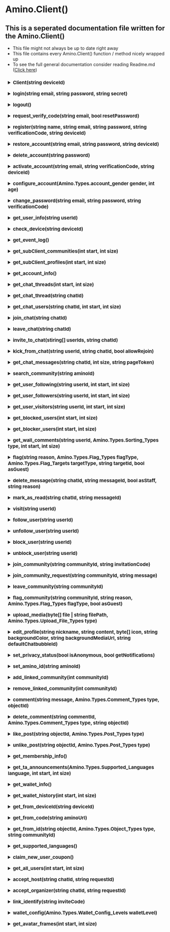# Amino.Client()
## This is a seperated documentation file written for the Amino.Client()
- This file might not always be up to date right away
- This file contains every Amino.Client() function / method nicely wrapped up
- To see the full general documentation consider reading Readme.md ([Click here](https://github.com/FabioGaming/Amino.NET))



<details>
<summary id="functionName">Client(string deviceId)</summary>
<p id="functionDescription">The Amino.Client() Object is a crucial object to make Bots or tools, as there need to be an instance of it to make the library work</p>

### Object Values:
Note that some values might be `null` if you don't `login` into an Amino account
- deviceID : string
- sessionID : string
- secret : string
- userID : string
- json : string
- googleID : string
- appleID : string
- facebookID : string
- twitterID : string
- iconUrl : string
- aminoID : string
- email : string
- phoneNumber : string
- nickname : string
- is_Global : bool
- debug : bool (default: false) : If turned to true, all API responses will be printed into the Trace log

### Extras
- Consider using try catch statements, if a function fails while executing the request, the response code doesn't indicate success or if a custom condition is triggered, it will throw an Exception!

### Required Values:
- deviceId : string : if left empty, it will generate a valid Amino Device ID

### Example:
```CSharp
Amino.Client client = new Amino.Client(); // This client will be used as an Example Client for the rest of the Amino.Client() docuemntations, whenever "client" is being used, its just an instance of Amino.Client()
```

### Returns:
- Nothing
</details>

<details>
<summary id="functionName">login(string email, string password, string secret)</summary>
<p id="functionDescription">You can log into an existing Amino account using this function.</p>

### Required Values:
- email : string : The email of the account
- password : string : The password of the account
- secret : string (default: null) : The login secret of the account
### Example:
```CSharp
try 
{
    client.login("myEmail@Domain.com", "myEpicPassword");
    Console.WriteLine("Logged in!");
} catch 
{
    Console.WriteLine("Could not log into the account!");
}
```

### Returns:
- Nothing
</details>

<details>
<summary id="functionName">logout()</summary>
<p id="functionDescription">You can log out of an Amino account using this function, make sure you are logged into an account to use this function!</p>

### Required Values:
- None
### Example:
```CSharp
try 
{
    client.logout();
    Console.WriteLine("Logged out!");
} catch 
{
    Console.WriteLine("Could not log out!");
}
```

### Returns:
- Nothing
</details>

<details>
<summary id="functionName">request_verify_code(string email, bool resetPassword)</summary>
<p id="functionDescription">You can request an Amino verification code using this function.</p>

### Required Values:
- email : string : The email address for the Amino account
- resetPassword : bool (default: false) : This decides if the verification code is supposed to reset the accounts password

### Example:
```CSharp
try
{
    client.request_verify_code("myEmail@domain.com", true);
    Console.WriteLine("Requested Verification code!");
} catch
{
    Console.WriteLine("Could not send email");
}
```

### Returns:
- Nothing
</details>


<details>
<summary id="functionName">register(string name, string email, string password, string verificationCode, string deviceId)</summary>
<p id="functionDescription">This function allows you to register an Amino account</p>

### Required Values:
- name : string : The name of the account
- email : string : The email of the account
- password : string : The password of the account
- verificationCode : string : The verification code for the email, refer to `request_verify_code()`
- deviceId : string (default: null) : The device ID of the account, if left empty it will generate one for you
### Example:
```CSharp
try 
{
    client.register("epicName", "myEmail@Domain.com", "myNicePassword", "ABCDEF");
    Console.WriteLine("Account registered!");
} catch 
{
    Console.Writeline("Could not register account!");
}
```

### Returns:
- Nothing
</details>

<details>
<summary id="functionName">restore_account(string email, string password, string deviceId)</summary>
<p id="functionDescription">This function allows you to restore a deleted Amino account</p>

### Required Values:
- email : string : The email of the account you want to restore
- password : string : The password of the account you want to restore
- deviceId : string (default: null) : The device ID you want to restore the account with, if left empty it will generate one for you

### Example:
```CSharp
try 
{
    client.restore_account("myEmail@Domain.com", "myEpicPassword", "someDeviceId");
    Console.WriteLine("Restored account successfully!");
} catch 
{
    Console.WriteLine("Could not restore account!");
}
```

### Returns:
- Nothing
</details>

<details>
<summary id="functionName">delete_account(string password)</summary>
<p id="functionDescription">This function allows you to delete the current Amino account in use.</p>

### Required Values:
- password : string : The password of the current Amino Account
### Example:
```CSharp
try 
{
    client.delete_account("myEpicPassword");
    Console.WriteLine("Account has been deleted Successfully!");
} catch 
{
    Console.WriteLine("Account could not be deleted!");
}
```

### Returns:
- Nothing
</details>

<details>
<summary id="functionName">activate_account(string email, string verificationCode, string deviceId)</summary>
<p id="functionDescription">This function allows you to activate an Amino account using a verification Code</p>

### Required Values:
- email : string : The email address of the account you want to activate
- verificationCode : string : The verification Code to activate the account (refer to `request_verify_code()`)
- deviceId : string (default: null) : The device ID  you want to activate the account from, if left empty it will generate one for you
### Example:
```CSharp
try 
{
    client.activate_account("myEmail@Domain.com", "ABCDEF");
    Console.WriteLine("The account has been activated!")
} catch 
{
    Console.WriteLine("Could not activate the account!");
}
```

### Returns:
- Nothing
</details>

<details>
<summary id="functionName">configure_account(Amino.Types.account_gender gender, int age)</summary>
<p id="functionDescription">
This function allows you to configure an Amino accounts age and gender</p>

### Required Values:
- gender : Amino.Types.account_gender : The gender you want the account to be configured to
- age : int : Sets the age of the account : This value cannot be lower than 13!
### Example:
```CSharp
try 
{
    client.configure_account(Amino.Types.account_gender.Non_Binary, 18);
    Console.WriteLine("Configured account successfully!");
} catch 
{
    Console.WriteLine("Could not configure account!");
}
```

### Returns:
- Nothing
</details>

<details>
<summary id="functionName">change_password(string email, string password, string verificationCode)</summary>
<p id="functionDescription">This function allows you to change the password of the current Amino account.</p>

### Required Values:
- email : string : The email of your account
- password : string : The new password you want the account to change to
- verificationCode : string : The verification code needed to reset your Password (refer to `request_verify_code()`)
### Example:
```CSharp
try 
{
    client.change_password("myEmail@Domain.com", "myNewPassword", "ABCDEF");
    Console.WriteLine("Account password has been changed successfully!");
} catch 
{
    Console.WriteLine("Could not reset password!");
}
```

### Returns:
- Nothing
</details>

<details>
<summary id="functionName">get_user_info(string userId)</summary>
<p id="functionDescription">This function allows you to get information about a global Amino Profile</p>

### Required Values:
- userId : string : The object / user ID of the Amino user you want to get information about
### Example:
```CSharp
try 
{
    var userProfile = client.get_user_info("anyUserId");
    Console.WriteLine("Account username: " + userProfile.nickname);
} catch 
{
    Console.WriteLine("Could not get user information");
}
```

### Returns:
- Amino.Objects.GlobalProfile
</details>

<details>
<summary id="functionName">check_device(string deviceId)</summary>
<p id="functionDescription">This function allows you to check if a device ID is valid or not</p>

### Required Values:
- deviceId : string : The device ID you want to check
### Example:
```CSharp
try 
{
    if(client.check_device("someDeviceId")) 
    {
        Console.WriteLine("This device ID is valid!");
    } else 
    {
        Console.WriteLine("This device ID is invalid!");
    }
} catch 
{
    Console.WriteLine("Could not check device ID");
}
```

### Returns:
- bool
</details>

<details>
<summary id="functionName">get_event_log()</summary>
<p id="functionDescription">This function allows you to get information about the current accounts event log!</p>

### Required Values:
- None
### Example:
```CSharp
try 
{
    var eventLog = client.get_event_log();
    Console.WriteLine("EventLog JSON: " + eventLog.json);
} catch 
{
    Console.WriteLine("Could not get eventLog!");
}
```

### Returns:
- Amino.Objects.EventLog
</details>

<details>
<summary id="functionName">get_subClient_communities(int start, int size)</summary>
<p id="functionDescription">This function allows you to get information about all the Communities where the current Amino account is in</p>

### Required Values:
- start : int (default: 0) : The start index for getting the communities
- size : int (default: 25) : Sets the range between `start` and whatever number this is set to
### Example:
```CSharp
try 
{
    List<Amino.Objects.Community> communityList = client.get_subClient_communities();
    Console.WriteLine("First community Name: " + communityList[0].communityName);
} catch 
{
    Console.WriteLine("Could not get subClient communities.");
}
```

### Returns:
- List<Amino.Objects.Community>
</details>

<details>
<summary id="functionName">get_subClient_profiles(int start, int size)</summary>
<p id="functionDescription">This function allows you to get information about all the community profiles where the current Amino account is in</p>

### Required Values:
- start : int (default: 0) : The start index of the Community profiles
- size : int (default: 25) : Sets the range between `start` and whatever this is set to
### Example:
```CSharp
try 
{
    List<Amino.Objects.CommunityProfile> profileList = client.get_subClient_profiles();
    Console.WriteLine("Profile name in first community: " + profileList[0].nickname);
} catch 
{
    Console.WriteLine("Could not get subClient profiles");
}
```

### Returns:
- List<Amino.Objects.CommunityProfile>
</details>

<details>
<summary id="functionName">get_account_info()</summary>
<p id="functionDescription">This function allows you to get information about the current Amino account</p>

### Required Values:
- None
### Example:
```CSharp
try 
{
    var accountInfo = client.get_account_info();
    Console.WriteLine("Account was created on " + accountInfo.createdTime);
} catch 
{
    Console.WriteLine("Could not get user information");
}
```

### Returns:
- Amino.Objects.UserAccount
</details>

<details>
<summary id="functionName">get_chat_threads(int start, int size)</summary>
<p id="functionDescription">This function allows you to get all chat threads where the current Amino account is in</p>

### Required Values:
- start : int (default: 0) : Sets the Start index for getting chat list
- size : int (default: 25) : Sets the range between `start` and whatever this is set to
### Example:
```CSharp
{
    List<Amino.Objects.Chat> chatList = client.get_chat_threads();
    Console.WriteLine("Nickname of the owner of the first chat: " + chatList[0].Author.nickname);
} catch 
{
    Console.WriteLine("Could not get chats!");
}
```

### Returns:
- List<Amino.Objects.Chat>
</details>

<details>
<summary id="functionName">get_chat_thread(string chatId)</summary>
<p id="functionDescription">This function allows you to get information about a specific chat thread where the current Amino account is in</p>

### Required Values:
- chatId : string : The object / chat ID of the chat thread you want the information from
### Example:
```CSharp
try 
{
    var Chat = client.get_chat_thread("myChatId");
    Console.WriteLine("Chat Member Count: " + Chat.membersCount);
} catch 
{
    Console.WriteLine("Could not get chat Thread");
}
```

### Returns:
- Amino.Objects.Chat
</details>

<details>
<summary id="functionName">get_chat_users(string chatId, int start, int size)</summary>
<p id="functionDescription">This function allows you to get chat member information about a specific chat thread</p>

### Required Values:
- chatId : string : The object / chat ID of the chat thread
- start : int (default: 0) : Sets the Start index for getting chat users
- size : int (default: 25) : Sets the range between `start` and whatever this is set to

### Example:
```CSharp
try 
{
    List<Amino.Objects.ChatMember> chatMemberList = client.get_chat_users("myChatId");
    Console.WriteLine("Name of the first chat member: " + chatMemberList[0].nickname);
} catch 
{
    Console.WriteLine("Could not get chat users");
}
```

### Returns:
- List<Amino.Objects.ChatMember>
</details>

<details>
<summary id="functionName">join_chat(string chatId)</summary>
<p id="functionDescription">This function allows you to join a chat thread using the current Amino account.</p>

### Required Values:
- chatId : string : The object / chat ID of the chat thread you want to join
### Example:
```CSharp
try 
{
    client.join_chat("myChatId");
    Console.WriteLine("Joined chat");
} catch 
{
    Console.WriteLine("Could not join chat!");
}
```

### Returns:
- None
</details>

<details>
<summary id="functionName">leave_chat(string chatId)</summary>
<p id="functionDescription">This function allows you to leave a chat thread using the current Amino account.</p>

### Required Values:
- chatId : string : The object / chat ID of the chat thread you want to leave
### Example:
```CSharp
try 
{
    client.leave_chat("myChatId");
    Console.WriteLine("Left chat");
} catch 
{
    Console.WriteLine("Could not leave chat!");
}
```

### Returns:
- Nothing
</details>

<details>
<summary id="functionName">invite_to_chat(stiring[] userIds, string chatId)</summary>
<p id="functionDescription">This function allows you to invite one or more members to a chat thread with the current Amino account</p>

### Required Values:

### Example:
```CSharp
try 
{
    string[] users = new string[] { "userId_1", "userId_2" };
    client.invite_to_chat(users, "chatId");
    Console.WriteLine("Invited users!");
} catch 
{
    Console.WriteLine("Could not invite members to chat");
}
```

### Returns:
- Nothing
</details>

<details>
<summary id="functionName">kick_from_chat(string userId, string chatId, bool allowRejoin)</summary>
<p id="functionDescription">This function allows you to kick a user from a chat thread</p>

### Required Values:
- userId : string : The userId of the user you want to kick
- chatId : string : The object / chat ID of the chat thread you want to kick the user from
- allowRejoin : bool (default: true) : Decides if the user is allowed to rejoin the chat thread or not
### Example:
```CSharp
try 
{
    client.kick_from_chat("userId", "chatId", false);
    Console.WriteLine("User has been kicked from chat!");
} catch 
{
    Console.WriteLine("Could not kick member from chat!");
}
```

### Returns:
- Nothing
</details>

<details>
<summary id="functionName">get_chat_messages(string chatId, int size, string pageToken)</summary>
<p id="functionDescription">This function allows you to get a collection of messages in a specific chat thread the current Amino account is in</p>

### Required Values:
- chatId : string : The object / chat ID of the chat thread that you want the messages from
- size : int (default: 25) : The amount of messages you want to get
- pageToken : string (default: null) : The page Token of the messages
### Example:
```CSharp
try 
{
    List<Amino.Obejcts.MessageCollection> messageList = client.get_chat_messages("someChatId", 50);
    Console.WriteLine("Nickname of the author of the first message: " + messageList[0].Author.nickname);
} catch 
{
    Console.WriteLine("Could not get chat messages!");
}
```

### Returns:
- List<Amino.Objects.MessageCollection>
</details>

<details>
<summary id="functionName">search_community(string aminoId)</summary>
<p id="functionDescription">This function allows you to search for a Community by its aminoId (**not** and ObjectId) and retrieve information about it</p>

### Required Values:
- aminoId : string : The aminoId that you want to look up
### Example:
```CSharp
try 
{
    List<Amino.Objects.CommunityInfo> communityInfo = client.search_community("myLookupTerm");
    Console.WriteLine("Name of the first community result: " + communityInfo[0].name);
} catch 
{
    Console.WriteLine("Could not search for community");
}
```

### Returns:
- Amino.Objects.CommunityInfo
</details>

<details>
<summary id="functionName">get_user_following(string userId, int start, int size)</summary>
<p id="functionDescription"></p>

### Required Values:
- userId : string : The object / user Id of a target user
- start : int (default: 0) : Sets the Start index for getting user followings
- size : int (default: 25) : Sets the range between `start` and whatever this is set to
### Example:
```CSharp
try 
{
    List<Amino.Objects.UserFollowings> userFollowings = client.get_user_followings("someUserId");
    Console.WriteLine("Name of the first user following: " + userFollowings[0].nickname);
} catch 
{
    Console.WriteLine("Could not get user followings");
}
```

### Returns:
- List<Amino.Objects.UserFollowings>
</details>

<details>
<summary id="functionName">get_user_followers(string userId, int start, int size)</summary>
<p id="functionDescription">This function allows you to get a list of users that follow a user</p>

### Required Values:
- userId : string : The object / user ID of the user you want to get the followers of
- start : int (default: 0) : Sets the Start index for getting user followers
- size : int (default: 25) : Sets the range between `start` and whatever this is set to
### Example:
```CSharp
try 
{
    List<Amino.Objects.UserFollowings> userFollowers = client.get_user_followers("someUserId");
    Console.WriteLine("Name of the first follower: " + userFollowers[0].nickname);
} catch 
{
    Console.WriteLine("Could not get user followers");
}
```

### Returns:
- List<Amino.Objects.UserFollowings>
</details>

<details>
<summary id="functionName">get_user_visitors(string userId, int start, int size)</summary>
<p id="functionDescription">This function allows you to get a list of users that have visited a target profile</p>

### Required Values:
- userId : string : The target users object / user ID that you want to get the visitors of
- start : int (default: 0) : Sets the Start index for getting user visitors
- size : int (default: 25) : Sets the range between `start` and whatever this is set to
### Example:
```CSharp
try 
{
    List<Amino.Objects.UserVisitor> userVisitors = client.get_user_visitors("someUserId");
    Console.WriteLine("Name list of all visitors:");
    foreach(Amino.Objects.UserVisitor visitor in userVisitors)
    {
        Console.WriteLine(visitor.Profile.nickname);
    }

} catch 
{
    Console.WriteLine("Could not get user visitors!");
}
```

### Returns:
- List<Amino.Objects.UserVisitor>
</details>

<details>
<summary id="functionName">get_blocked_users(int start, int size)</summary>
<p id="functionDescription">This function allows you to get a list of users that the current Amino account has blocked</p>

### Required Values:
- start : int (default: 0) : Sets the Start index for getting blocked users
- size : int (default: 25) : Sets the range between `start` and whatever this is set to
### Example:
```CSharp
try 
{
    List<Amino.Objects.BlockedUser> blockedUsers = client.get_blocked_users();
    Console.WriteLine("List of blocked users (user IDs)");
    foreach(Amino.Obejcts.BlockedUser user in blockedUsers) 
    {
        Console.WriteLine(user.userId);
    }
} catch 
{
    Console.WriteLine("Could not get blocked users");
}
```

### Returns:
- List<Amino.Objects.BlockedUser>
</details>

<details>
<summary id="functionName">get_blocker_users(int start, int size)</summary>
<p id="functionDescription">This function allows you to get a list of user IDs of the users who have currenty blocked the current Amino account</p>

### Required Values:
- start : int (default: 0) : Sets the Start index for getting blocker users
- size : int (default: 25) : Sets the range between `start` and whatever this is set to
### Example:
```CSharp
try 
{
    List<string> blockerUsers = client.get_blocker_users();
    if(blockerUsers.Count > 0) 
    {
        Console.WriteLine("First blocker user: " + blockerUsers[0]);
    }
} catch 
{
    Console.WriteLine("Could not get blocker users");
}
```

### Returns:
- List<<string>string>
</details>

<details>
<summary id="functionName">get_wall_comments(string userId, Amino.Types.Sorting_Types type, int start, int size)</summary>
<p id="functionDescription">This function allows you to get a list of comments that have been left on a users wall</p>

### Required Values:
- userId : string : The object / user ID of the user you want to get the wall comments from
- type : Amino.Types.Sorting_Types : The type of sorting you want to apply to the comment filter
- start : int (default: 0) : Sets the Start index for getting wall comments
- size : int (default: 25) : Sets the range between `start` and whatever this is set to
### Example:
```CSharp
try 
{
    List<Amino.Obejcts.Comment> wallComments = client.get_wall_comments("someUserId", Types.Sorting_Types.Newest);
    Console.WriteLine("First wall comment content: " + wallComments[0].content);
} catch 
{
    Console.WriteLine("Could not get wall comments");
}
```

### Returns:
- List<Amino.Objects.Comment>
</details>

<details>
<summary id="functionName">flag(string reason, Amino.Types.Flag_Types flagType, Amino.Types.Flag_Targets targetType, string targetId, bool asGuest)</summary>
<p id="functionDescription">This function allows you to flag a post / profile on Amino</p>

### Required Values:
- reason : string : The reason you are flagging the target
- flagType : Amino.Types.Flag_Types : The type of flagging that is being done
- targetType : Amino.Types.Flag_Targets : The type of the target that is being flagged
- targetId : string : The object / user ID of the target that you want to flag
- asGuest : bool : This value decides if you want to flag the content as a guest or as a logged in Amino user
### Example:
```CSharp
try 
{
    client.flag("spamming posts", Amino.Types.Flag_Types.Spam, Amino.Types.Flag_Targets.User, false);
    Console.WriteLine("Flagged content!");
} catch 
{
    Console.WriteLine("Could not flag content");
}
```

### Returns:
- Nothing
</details>

<details>
<summary id="functionName">delete_message(string chatId, string messageId, bool asStaff, string reason) </summary>
<p id="functionDescription">This function allows you to delete a specific chat message using the current Amino account</p>

### Required Values:
- chatId : string : The object / chat ID where the message has been sent in
- messageId : string : The object / message ID of the message that you want to delete
- asStaff : bool (default: false) : This value decides if you're deleting the message as a staff membber
- reason : string (default: null) : The reason provided if the message is being deleted as a staff member
### Example:
```CSharp
try 
{
    client.delete_message("someChatId", "someMessageId", true, "spam content");
    Console.WriteLine("Message deleted!");
} catch 
{
    Console.WriteLine("Could not delete message!");
}
```

### Returns:
- Nothing
</details>

<details>
<summary id="functionName">mark_as_read(string chatId, string messageId)</summary>
<p id="functionDescription">This function allows you to mark a message as read</p>

### Required Values:
- chatId : string : The object / chat ID of the chat where the message has been sent in
- messageId : string : The object / message ID that you want to mark as read
### Example:
```CSharp
try 
{
    client.mark_as_read("someChatId", "someMessageId");
    Console.WriteLine("Marked message as read");
} catch 
{
    Console.WriteLine("Could not mark message as read");
}
```

### Returns:
- Nothing
</details>

<details>
<summary id="functionName">visit(string userId)</summary>
<p id="functionDescription">This function allows you to visit a users Amino profile</p>

### Required Values:
- userId : string : The object / user ID of the user that you want to visit
### Example:
```CSharp
try 
{
    client.visit("someUserId");
    Console.WriteLine("Visited profile");
} catch 
{
    Console.WriteLine("Could not visit user!");
}
```

### Returns:
- Nothing
</details>

<details>
<summary id="functionName">follow_user(string userId)</summary>
<p id="functionDescription">This function allows you to follow a user using the current Amino account</p>

### Required Values:
- userId : string : The object / user ID of the user you want to follow
### Example:
```CSharp
try 
{
    client.follow("someUserId");
    Console.WriteLine("Followed user");
} catch 
{
    Console.WriteLine("Could not follow user");
}
```

### Returns:
- Nothing
</details>

<details>
<summary id="functionName">unfollow_user(string userId)</summary>
<p id="functionDescription">This function allows you to unfollow a user using the current Amino account</p>

### Required Values:
- userId : string : The object / user ID of the user you want to unfollow
### Example:
```CSharp
try 
{
    client.unfollow_user("someUserId");
    Console.WriteLine("Unfollowed user");
} catch 
{
    Console.WriteLine("Could not unfollow user");
}
```

### Returns:
- Nothing
</details>

<details>
<summary id="functionName">block_user(string userId)</summary>
<p id="functionDescription">This function allows you to block a user using the current Amino account</p>

### Required Values:
- userId : string : The object / user ID of the user you want to block
### Example:
```CSharp
try 
{
    client.block_user("someUserId");
    Console.WriteLine("Blocked user");
} catch 
{
    Console.WriteLine("Could not block user");
}
```

### Returns:
- Nothing
</details>

<details>
<summary id="functionName">unblock_user(string userId)</summary>
<p id="functionDescription">This function allows you to unblock a user using the current Amino account</p>

### Required Values:
- userId : string : The object / user ID of the user you want to unblock
### Example:
```CSharp
try 
{
    client.unblock_user("someUserId");
    Console.WriteLine("Unblocked user");
} catch 
{
    Console.WriteLine("Could not unblock user");
}
```

### Returns:
- Nothing
</details>

<details>
<summary id="functionName">join_community(string communityId, string invitationCode)</summary>
<p id="functionDescription">This function allows you to join a community using the current Amino account</p>

### Required Values:
- communityId : string : The ID of the community that you want to join
- invitationCode : string (default: null) : The invitation code of the community (if there is one)
### Example:
```CSharp
try 
{
    client.join_community("123456");
    Console.WriteLine("Joined community");
} catch 
{
    Console.WriteLine("Could not join community");
}
```

### Returns:
- Nothing
</details>

<details>
<summary id="functionName">join_community_request(string communityId, string message)</summary>
<p id="functionDescription">This function allows you to make a join request to a community</p>

### Required Values:
- communityId : string : The community ID of the community that you want to request to join in
- message : string (default: null) : The message you want to state as reason on why you want to join
### Example:
```CSharp
try 
{
    client.join_community_request("123456", "I like foxes.");
    Console.WriteLine("Requested to join community");
} catch 
{
    Console.WriteLine("Could not request to join the community");
}
```

### Returns:
- Nothing
</details>

<details>
<summary id="functionName">leave_community(string communityId)</summary>
<p id="functionDescription">This function allows you to leave a comunity using the current Amino account</p>

### Required Values:
- communityId : string : The community ID of the community that you want to leave
### Example:
```CSharp
try 
{
    client.leave_community("123456");
    Console.WriteLine("Left community");
} catch 
{
    Console.WriteLine("Could not leave community");
}
```

### Returns:
- Nothing
</details>

<details>
<summary id="functionName">flag_community(string communityId, string reason, Amino.Types.Flag_Types flagType, bool asGuest)</summary>
<p id="functionDescription">This function allows you to flag a community</p>

### Required Values:
- communityId : string : The community ID of the community you want to flag
- reason : string : The reason why you want to flag the community
- flagType : Amino.Types.Flag_Types : The Type of flagging you want to do
- asGuest : bool (default: false) : This value decides if you want to flag the community as a guest or with an Amino account
### Example:
```CSharp
try 
{
    client.flag_community("123456", "No foxes", Amino.Types.Flag_Types.Trolling, true);
    Console.WriteLine("Flagged community");
} catch 
{
    Console.WriteLine("Could not flag community");
}
```

### Returns:
- Nothing
</details>

<details>
<summary id="functionName">upload_media(byte[] file | string filePath, Amino.Types.Upload_File_Types type)</summary>
<p id="functionDescription">This function allows you to upload media directly to the Amino servers, it will return the resulting media URL.</p>

### Required Values:
- file : byte[] : The bytes of the file that you want to upload
- filePath : string : The path to the file that you want to upload
- type : Amino.Types.Upload_File_Types : The type of media that you want to upload
### Example:
```CSharp
try 
{
    //Uploading media using the file bytes
    byte[] fileBytes = File.ReadAllBytes("Path_To_File");
    string uploaded_with_bytes = client.upload_media(fileBytes, Types.upload_File_Types.Image);

    //Uploading media using file path
    string uploaded_with_path = client.upload_media("Path_To_File", Types.upload_File_Types.Image);

} catch 
{
    Console.WriteLine("Could not upload media");
}
```

### Returns:
- string
</details>

<details>
<summary id="functionName">edit_profile(string nickname, string content, byte[] icon, string backgroundColor, string backgroundMediaUrl, string defaultChatbubbleId)</summary>
<p id="functionDescription">This function allows you to edit your global Amino profile</p>

### Required Values:
- nickname : string (default: null) : The nickname you want the account to have
- content : string (default: null) : The content of the accounts description you want the account to have
- icon : byte[] (default: null) : The icon you want the account to have as profile picture
- backgroundColor : string (default: null) : The background color of the account as HEX format
- backgroundMediaUrl : string (default: null) : The backkground media you want the account to have
- defaultChatbubbleId : string (default: null) : The default chat bubble ID you want the account to have
### Example:
```CSharp
try 
{
    client.edit_profile("I hated making this one.", "it sucked and probably doesn't even work.", backgroundColor: "#FFFFFF");
    Console.WriteLine("Edited profile");
} catch 
{
    Console.WriteLine("Could not edit profile");
}
```

### Returns:
- Nothing
</details>

<details>
<summary id="functionName">set_privacy_status(bool isAnonymous, bool getNotifications)</summary>
<p id="functionDescription">This function allows you to set the privacy status of the current Amino account</p>

### Required Values:
- isAnonymous : bool (default: false) : Decides if the account is anonymous
- getNotifications : bool (default: true) : Decides if you get notifications or not
### Example:
```CSharp
try 
{
    client.set_privacy_status(true, false);
    Console.WriteLine("Set privacy status");
} catch 
{
    Console.WriteLine("Could not set privacy status");
}
```

### Returns:
- Nothing
</details>

<details>
<summary id="functionName">set_amino_id(string aminoId)</summary>
<p id="functionDescription">This function allows you to change your Amino ID, note that you can't do this an unlimited amount of times</p>

### Required Values:
- aminoId : string : The Amino ID that you want to assign for the account
### Example:
```CSharp
try 
{
    client.set_amino_id("someAminoID");
    Console.WriteLine("Set Amino ID");
} catch 
{
    Console.WriteLine("Could not set Amino ID");
}
```

### Returns:
- Nothing
</details>

<details>
<summary id="functionName">add_linked_community(int communityId)</summary>
<p id="functionDescription">This function allows you to add a linked community to the profile of the current Amino account</p>

### Required Values:
- communityId : int : The ID of the community that you want to add
### Example:
```CSharp
try 
{
    client.add_linked_community(123456);
    Console.WriteLine("Added linked community");
} catch 
{
    Console.WriteLine("Could not add linked community");
}
```

### Returns:
- Nothing
</details>

<details>
<summary id="functionName">remove_linked_community(int communityId)</summary>
<p id="functionDescription">This function allows you to remove a linked community from the profile of the current Amino account</p>

### Required Values:
- communityId : int : The ID of the community that you want to remove
### Example:
```CSharp
try 
{
    client.remove_linked_community(123456);
    Console.WriteLine("Removed linked community");
} catch 
{
    Console.WriteLine("Could not remove linked community");
}
```

### Returns:
- Nothing
</details>

<details>
<summary id="functionName">comment(string message, Amino.Types.Comment_Types type, objectId)</summary>
<p id="functionDescription">This function allows you to comment below a post, a wall or reply to a comment using the current Amino account</p>

### Required Values:
- message : string : The content of the comment that you want to post
- type : Amino.Types.Comment_Types : The type of comment you want to post
- objectId : string : The object ID of the target you want to comment under / reply to
### Example:
```CSharp
try 
{
    client.comment("Nice post. Sadly it's not about Foxes.", Amino.Types.Comment_Types.Blog, "somePostId");
    Console.WriteLine("Comment posted");
} catch 
{
    Console.WriteLine("Could not comment");
}
```

### Returns:
- Nothing
</details>

<details>
<summary id="functionName">delete_comment(string commentId, Amino.Types.Comment_Types type, string objectId)</summary>
<p id="functionDescription">This function allows you to delete a comment from a post, a users wall or a reply using the current Amino account</p>

### Required Values:
- commentId : string : The object ID of the comment that you want to delete
- type : Amino.Types.Comment_Types : The type of comment you're targetting
- objectId : string : The object ID where the target comment has been commented on
### Example:
```CSharp
try 
{
    client.delete_comment("someCommentId", Amino.Types.Comment_Types.Blog, "someBlogPostId");
    Console.WriteLine("Deleted comment");
} catch 
{
    Console.WriteLine("Could not delete comment");
}
```

### Returns:
- Nothing
</details>

<details>
<summary id="functionName">like_post(string objectId, Amino.Types.Post_Types type)</summary>
<p id="functionDescription">This function allows you to like a post using the current Amino account</p>

### Required Values:
- objectId : string : The ID of the post you want to like
- type : Amino.Types.Post_Types : The type of post that you want to like
### Example:
```CSharp
try 
{
    client.like_post("somePostID", Amino.Types.Post_Types.Blog);
    Console.WriteLine("Liked post");
} catch 
{
    Console.WriteLiine("Could not like post");
}
```

### Returns:
- Nothing
</details>

<details>
<summary id="functionName">unlike_post(string objectId, Amino.Types.Post_Types type)</summary>
<p id="functionDescription">This function allows you to unlike a post using the current Amino account</p>

### Required Values:
- objectId : string : The object ID of the post that you want to unlike
- type : Amino.Types.Post_Types : The type of post that you want to unlike
### Example:
```CSharp
try 
{
    client.unlike_post("somePostId", Amino.Types.Post_Types.Blog);
    Console.WriteLine("Unlikes post");
} catch 
{
    Console.WriteLine("Could not unlike post");
}
```

### Returns:
- Nothing
</details>

<details>
<summary id="functionName">get_membership_info()</summary>
<p id="functionDescription">This function allows you to get information about the current Amino accounts Amino+ membership</p>

### Required Values:
- None
### Example:
```CSharp
try 
{
    var membershipInfo = client.get_membership_info();
    Console.WriteLine("The membership will expire on: " + membershipInfo.Membership.expiredTime);
} catch 
{
    Console.WriteLine("Could not get membership info");
}
```

### Returns:
- Amino.Objects.MembershipInfo
</details>

<details>
<summary id="functionName">get_ta_announcements(Amino.Types.Supported_Languages language, int start, int size)</summary>
<p id="functionDescription">This function allows you to get a list of Team Amino announcements</p>

### Required Values:
- language : Amino.Types.Supported_Languages (default: Amino.Types.Supportedd_Languages.english)
- start : int (default: 0) : Sets the Start index for getting the announcement posts
- size : int (default: 25) : Sets the range between `start` and whatever this is set to
### Example:
```CSharp
try 
{
    List<Amino.Objects.Post> announcementList = client.get_ta_announcements();
    Console.WriteLine("Title of the first post: " + announcementList[0].title);
} catch 
{
    Console.WriteLine("Could not get Team Amino announcement posts!");
}
```

### Returns:
- Amino.Objects.Post
</details>

<details>
<summary id="functionName">get_wallet_info()</summary>
<p id="functionDescription">This function allows you to get the wallet info of the current Amino account</p>

### Required Values:
- None
### Example:
```CSharp
try 
{
    var walletInfo = client.get_wallet_info();
    Console.WriteLine("This account has " + walletInfo.totalCoins + " Amino coins");
} catch 
{
    Console.WriteLine("Could not get wallet info");
}
```

### Returns:
- Amino.Objects.WalletInfo
</details>

<details>
<summary id="functionName">get_wallet_history(int start, int size)</summary>
<p id="functionDescription">This function allows you to get the wallet history of the current Amino account</p>

### Required Values:
- start : int (default: 0) : Sets the Start index for getting the wallet history
- size : int (default: 25) : Sets the range between `start` and whatever this is set to
### Example:
```CSharp
try 
{
    List<Amino.Objects.CoinHistoryEntry> coinHistory = client.get_wallet_history();
    Console.WriteLine("Latest transaction amount: " + coinHistory[0].changedCoins + " paid by " + coinHistory[0].userId);
} catch 
{
    Console.WriteLine("Could not get wallet history.");
}
```

### Returns:
- List<Amino.Objects.CoinHistoryEntry>
</details>

<details>
<summary id="functionName">get_from_deviceId(string deviceId)</summary>
<p id="functionDescription">This function allows you to get a user ID thats linked to a deviceId</p>

### Required Values:
- deviceId : string : The device ID that you want to get the userId from
### Example:
```CSharp
try 
{
    Console.WriteLine("Some stuff: " + client.get_from_deviceId("someDeviceId"));
} catch 
{
    Console.WriteLine("Could not get data from userId");
}
```

### Returns:
- string
</details>

<details>
<summary id="functionName">get_from_code(string aminoUrl)</summary>
<p id="functionDescription">This function allows you to get information about a specific Amino URL (code)</p>

### Required Values:
- aminoUrl : string : The URL of the object that you want to get information about
### Example:
```CSharp
try 
{
    var objectInfo = client.get_from_code("someUrl");
    Console.WriteLine("Target Code: " + objectInfo.targetCode);
} catch 
{
    Console.WriteLine("Could not get object information");
}
```

### Returns:
- Amino.Objects.FromCode
</details>

<details>
<summary id="functionName">get_from_id(string objectId, Amino.Types.Object_Types type, string communityId)</summary>
<p id="functionDescription">This function allows you to get informations abou tan object using the object ID</p>

### Required Values:
- objectId : string : The ID of the object that you want to get information of
- type : Amino.Objects.Object_Types : The type of the obejct that you want to get information of
- communityId : string (default: null) : If you want to get information about an object inside of a community you can assign a CommunityId to this function
### Example:
```CSharp
try 
{
    var objectInfo = client.get_from_id("somePostId", Amino.Types.Object_Types.Blog, "123456");
    Console.WriteLine("Path of the object: " + objectInfo.path);
} catch 
{
    Console.WriteLine("Could not get object informations");
}
```

### Returns:
- Amino.Objects.FromId
</details>

<details>
<summary id="functionName">get_supported_languages() </summary>
<p id="functionDescription">This function allows you to get the language codes for each supported language as a strin array</p>

### Required Values:
- None
### Example:
```CSharp
try 
{
    string[] supportedLanguages = client.get_supported_languages();
    Conmsole.WriteLine("List of supported languages:");
    foreach(string language in supportedLanguages) 
    {
        Console.WriteLine(language);
    }
} catch 
{
    Console.WriteLine("Could not get supported languages");
}
```

### Returns:
- string[]
</details>

<details>
<summary id="functionName">claim_new_user_coupon()</summary>
<p id="functionDescription">This function allows you to claim the new user coupon for the current Amino account</p>

### Required Values:
- None
### Example:
```CSharp
try 
{
    client.claim_new_user_coupon();
    Console.WriteLine("Claimed new user coupon");
} catch 
{
    Console.WriteLine("Could not claim new user coupon");
}
```

### Returns:
- Nothing
</details>

<details>
<summary id="functionName">get_all_users(int start, int size)</summary>
<p id="functionDescription">This function allows you to get a list of all global Amino users</p>

### Required Values:
- start : int (default: 0) : Sets the Start index for getting user profiles
- size : int (default: 25) : Sets the range between `start` and whatever this is set to
### Example:
```CSharp
try 
{
    List<Amino.Obejcts.UserProfile> users = client.get_all_users();
    Console.WriteLine("List of user info:")
    foreach(Amino.Objects.UserProfile user in users) 
    {
        Console.WriteLine("Name: " + user.nickname.PadRight(16) + " userId: " + user.userId);
    }
} catch 
{
    Console.WriteLine("Could not get users!");
}
```

### Returns:
- List<Amino.Obejcts.UserProfile>
</details>

<details>
<summary id="functionName">accept_host(string chatId, string requestId)</summary>
<p id="functionDescription">This function allows you to accept host / organizer of a chat room using the current Amino account</p>

### Required Values:
- chatId : string : The object / chat ID of the chat where you have been requested to be host in
- requestId : string : The object ID of the chat host request
### Example:
```CSharp
try 
{
    client.accept_host("someChatId", "someRequestId");
    Console.WriteLine("Chat host has been accepted");
} catch 
{
    Console.WriteLine("Could not accept chat host");
}
```

### Returns:
- Nothing
</details>

<details>
<summary id="functionName">accept_organizer(string chatId, string requestId)</summary>
<p id="functionDescription">Refer to `accept_host`.</p>
</details>

<details>
<summary id="functionName">link_identify(string inviteCode)</summary>
<p id="functionDescription">This function allows you to get information about an Amino invite code and its community</p>

### Required Values:
- inviteCode : string : The Amino invite code you want to get information from (The inviteCode is **not** the full invite URL)
### Example:
```CSharp
try 
{
    var inviteInformation = client.link_identify("ABCDEF")M;
    Console.WriteLine("InviteId: " + inviteInformation.invitationId + " for community: " + inviteInformation.Community.name);
} catch 
{
    Console.WriteLine("Could not get invite information!");
}
```

### Returns:
- Amino.Obejcts.FromInvite
</details>

<details>
<summary id="functionName">wallet_config(Amino.Types.Wallet_Config_Levels walletLevel)</summary>
<p id="functionDescription">This function allows you to set the coin wallet configuration using the current Amino account</p>

### Required Values:
- walletLevel : Amino.Types.Wallet_Config_Levels : The wallet Level that you want to set
### Example:
```CSharp
try 
{
    client.wallet_config(Amino.Types.Wallet_Config_Levels.lvl_2);
    Console.WriteLine("Set wallet level successfully");
} catch 
{
    Console.WriteLine("Could not set wallet level");
}
```

### Returns:
- Nothing
</details>

<details>
<summary id="functionName">get_avatar_frames(int start, int size)</summary>
<p id="functionDescription">This function allows you to get a list of Avatar Frames that the current Amino account has unlocked</p>

### Required Values:
- start : int (default: 0) : Sets the Start index for getting the Avatar Frames
- size : int (default: 25) : Sets the range between `start` and whatever this is set to
### Example:
```CSharp
try 
{
    List<Amino.Objects.AvatarFrame> frames = client.get_avatar_frames();
    if(frames.Count > 0) 
    {
        Console.WriteLine("All Frame IDs and Names in current list:");
        foreach(Amino.Obejcts.AvatarFrame frame in frames) 
        {
            Console.WriteLine("FrameID: " + frame.frameId + " FrameName: " + frame.name);
        }
    } else 
    {
        Console.WriteLine("This account does not have any Avatar Frames!");
    }
} catch 
{
    Console.WriteLine("Could not get Avatar Frames");
}
```

<!--- JUST A TEMPLATE

<details>
<summary id="functionName"></summary>
<p id="functionDescription"></p>

### Required Values:

### Example:
```CSharp
```

### Returns:
</details>
--->


<style>
#functionName {
    font-size:15px;
    font-weight: bold;
}
#functionDescription {
    font-style: italic
}

summary {
    padding: 8px;
    cursor: pointer;
}

</style> 